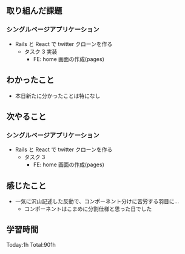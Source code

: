 ## 取り組んだ課題

### シングルページアプリケーション

- Rails と React で twitter クローンを作る
  - タスク 3 実装
    - FE: home 画面の作成(pages)

## わかったこと

- 本日新たに分かったことは特になし

## 次やること

### シングルページアプリケーション

- Rails と React で twitter クローンを作る
  - タスク 3
    - FE: home 画面の作成(pages)

## 感じたこと

- 一気に沢山記述した反動で、コンポーネント分けに苦労する羽目に...
  - コンポーネントはこまめに分割仕様と思った日でした

## 学習時間

Today:1h Total:901h
